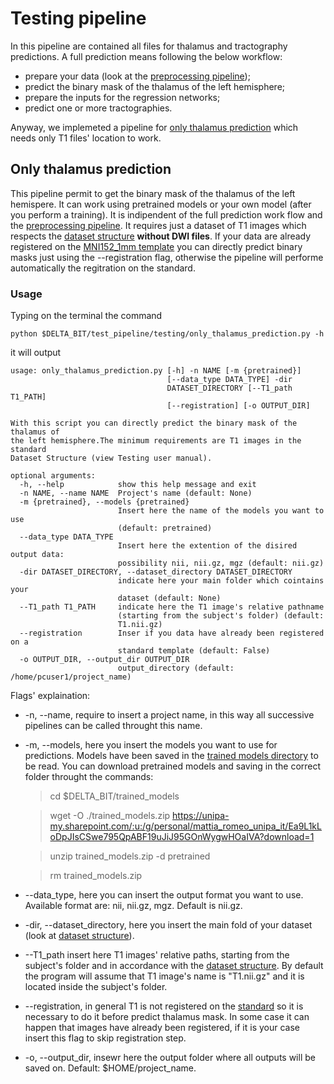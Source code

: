 # Testing pipeline
In this pipeline are contained all files for thalamus and tractography predictions. A full prediction means following the below workflow:
- prepare your data (look at the [preprocessing pipeline](../preprocessing/README.md));
- predict the binary mask of the thalamus of the left hemisphere;
- prepare the inputs for the regression networks;
- predict one or more tractographies.

Anyway, we implemeted a pipeline for [only thalamus prediction](./only_thalamus_prediction.py) which needs only T1 files' location to work.

## Only thalamus prediction
This pipeline permit to get the binary mask of the thalamus of the left hemispere. It can work using pretrained models or your own model (after you perform a training). It is indipendent of the full prediction work flow and the [preprocessing pipeline](../preprocessing/). It requires just a dataset of T1 images which respects the [dataset structure](../preprocessing/README.md#dataset-structure) **without DWI files**. If your data are already registered on the [MNI152_1mm template](../../utils/templates/MNI152_T1_1mm.nii.gz) you can directly predict binary masks just using the --registration flag, otherwise the pipeline will performe automatically the regitration on the standard.

### Usage

Typing on the terminal the command

```
python $DELTA_BIT/test_pipeline/testing/only_thalamus_prediction.py -h
```

it will output
```
usage: only_thalamus_prediction.py [-h] -n NAME [-m {pretrained}]
                                   [--data_type DATA_TYPE] -dir
                                   DATASET_DIRECTORY [--T1_path T1_PATH]
                                   [--registration] [-o OUTPUT_DIR]

With this script you can directly predict the binary mask of the thalamus of
the left hemisphere.The minimum requirements are T1 images in the standard
Dataset Structure (view Testing user manual).

optional arguments:
  -h, --help            show this help message and exit
  -n NAME, --name NAME  Project's name (default: None)
  -m {pretrained}, --models {pretrained}
                        Insert here the name of the models you want to use
                        (default: pretrained)
  --data_type DATA_TYPE
                        Insert here the extention of the disired output data:
                        possibility nii, nii.gz, mgz (default: nii.gz)
  -dir DATASET_DIRECTORY, --dataset_directory DATASET_DIRECTORY
                        indicate here your main folder which cointains your
                        dataset (default: None)
  --T1_path T1_PATH     indicate here the T1 image's relative pathname
                        (starting from the subject's folder) (default:
                        T1.nii.gz)
  --registration        Inser if you data have already been registered on a
                        standard template (default: False)
  -o OUTPUT_DIR, --output_dir OUTPUT_DIR
                        output_directory (default: /home/pcuser1/project_name)
```
Flags' explaination:
* -n, --name, require to insert a project name, in this way all successive pipelines can be called throught this name.
* -m, --models, here you insert the models you want to use for predictions. Models have been saved in the [trained models directory](../../trained_models) to be read. You can download pretrained models and saving in the correct folder throught the commands:

  >cd $DELTA_BIT/trained_models

  >wget -O ./trained_models.zip https://unipa-my.sharepoint.com/:u:/g/personal/mattia_romeo_unipa_it/Ea9L1kLoDpJIsCSwe795QpABF19uJiJ95GOnWygwHOaIVA?download=1

  >unzip trained_models.zip -d pretrained

  >rm trained_models.zip
* --data_type, here you can insert the output format you want to use. Available format are: nii, nii.gz, mgz. Default is nii.gz.
* -dir, --dataset_directory, here you insert the main fold of your dataset (look at [dataset structure](#dataset-structure)).
* --T1_path insert here T1 images' relative paths, starting from the subject's folder and in accordance with the [dataset structure](#dataset-structure). By default the program will assume that T1 image's name is "T1.nii.gz" and it is located inside the subject's folder.
* --registration, in general T1 is not registered on the [standard](../../utils/templates/MNI152_T1_1mm.nii.gz) so it is necessary to do it before predict thalamus mask. In some case it can happen that images have already been registered, if it is your case insert this flag to skip registration step.
* -o, --output_dir, insewr here the output folder where all outputs will be saved on. Default: $HOME/project_name.